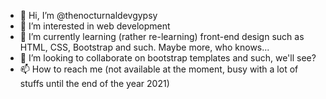 - 👋  Hi, I’m @thenocturnaldevgypsy
- 👀  I’m interested in web development
- 🌱  I’m currently learning (rather re-learning) front-end design such as HTML, CSS, Bootstrap and such. Maybe more, who knows...
- 💞️  I’m looking to collaborate on bootstrap templates and such, we'll see?
- 📫  How to reach me (not available at the moment, busy with a lot of stuffs until the end of the year 2021)

<!---
thenocturnaldevgypsy/thenocturnaldevgypsy is a ✨ special ✨ repository because its `README.md` (this file) appears on your GitHub profile.
You can click the Preview link to take a look at your changes.
--->
